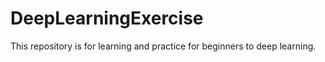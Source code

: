 # DeepLearningExercise
This repository is for learning and practice for beginners to deep learning.
